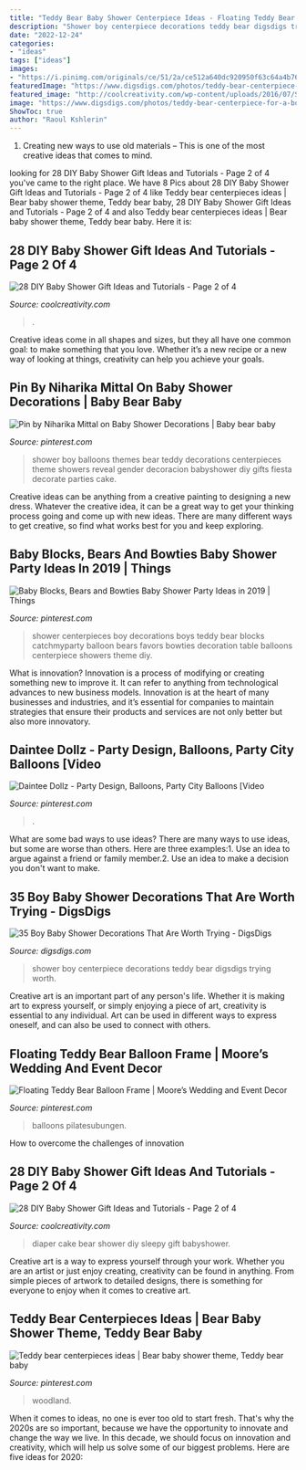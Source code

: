 ```yaml
---
title: "Teddy Bear Baby Shower Centerpiece Ideas - Floating Teddy Bear Balloon Frame"
description: "Shower boy centerpiece decorations teddy bear digsdigs trying worth"
date: "2022-12-24"
categories:
- "ideas"
tags: ["ideas"]
images:
- "https://i.pinimg.com/originals/ce/51/2a/ce512a640dc920950f63c64a4b7661c4.jpg"
featuredImage: "https://www.digsdigs.com/photos/teddy-bear-centerpiece-for-a-boy-baby-shower.jpg"
featured_image: "http://coolcreativity.com/wp-content/uploads/2016/07/Sleepy-Bear-Diaper-Cake.jpg"
image: "https://www.digsdigs.com/photos/teddy-bear-centerpiece-for-a-boy-baby-shower.jpg"
ShowToc: true
author: "Raoul Kshlerin"
---
```



1. Creating new ways to use old materials – This is one of the most creative ideas that comes to mind.

	

		
looking for 28 DIY Baby Shower Gift Ideas and Tutorials - Page 2 of 4 you've came to the right place. We have 8 Pics about 28 DIY Baby Shower Gift Ideas and Tutorials - Page 2 of 4 like Teddy bear centerpieces ideas | Bear baby shower theme, Teddy bear baby, 28 DIY Baby Shower Gift Ideas and Tutorials - Page 2 of 4 and also Teddy bear centerpieces ideas | Bear baby shower theme, Teddy bear baby. Here it is:
		
    
## 28 DIY Baby Shower Gift Ideas And Tutorials - Page 2 Of 4

<img loading=lazy src="https://coolcreativity.com/wp-content/uploads/2016/07/Sleepy-Bear-Diaper-Cake.jpg" onerror="this.onerror=null;this.src='https://tse1.mm.bing.net/th?id=OIP.Fpg1gJcKnLd13RWEhmNO3wHaJ4&amp;pid=15.1';" alt="28 DIY Baby Shower Gift Ideas and Tutorials - Page 2 of 4">

_Source: coolcreativity.com_

>. 

	

Creative ideas come in all shapes and sizes, but they all have one common goal: to make something that you love. Whether it’s a new recipe or a new way of looking at things, creativity can help you achieve your goals.

    
## Pin By Niharika Mittal On Baby Shower Decorations | Baby Bear Baby

<img loading=lazy src="https://i.pinimg.com/originals/ce/51/2a/ce512a640dc920950f63c64a4b7661c4.jpg" onerror="this.onerror=null;this.src='https://tse1.mm.bing.net/th?id=OIP.MwCEMQWZfGhg_HdaQ32ErQHaJ4&amp;pid=15.1';" alt="Pin by Niharika Mittal on Baby Shower Decorations | Baby bear baby">

_Source: pinterest.com_

>shower boy balloons themes bear teddy decorations centerpieces theme showers reveal gender decoracion babyshower diy gifts fiesta decorate parties cake. 

	

Creative ideas can be anything from a creative painting to designing a new dress. Whatever the creative idea, it can be a great way to get your thinking process going and come up with new ideas. There are many different ways to get creative, so find what works best for you and keep exploring.

    
## Baby Blocks, Bears And Bowties Baby Shower Party Ideas In 2019 | Things

<img loading=lazy src="https://i.pinimg.com/736x/71/d3/9f/71d39fe8b25e56c3b2a28629e6627094--teddy-bear-theme-baby-shower-boys-baby-blue-baby-shower.jpg?b=t" onerror="this.onerror=null;this.src='https://tse4.mm.bing.net/th?id=OIP.sh6cFyoIn1jn6rgEP4McPwHaNJ&amp;pid=15.1';" alt="Baby Blocks, Bears and Bowties Baby Shower Party Ideas in 2019 | Things">

_Source: pinterest.com_

>shower centerpieces boy decorations boys teddy bear blocks catchmyparty balloon bears favors bowties decoration table balloons centerpiece showers theme diy. 

	

What is innovation?
Innovation is a process of modifying or creating something new to improve it. It can refer to anything from technological advances to new business models. Innovation is at the heart of many businesses and industries, and it’s essential for companies to maintain strategies that ensure their products and services are not only better but also more innovatory.

    
## Daintee Dollz - Party Design, Balloons, Party City Balloons [Video

<img loading=lazy src="https://i.pinimg.com/736x/40/08/30/400830288136305502c9939c1d326063.jpg" onerror="this.onerror=null;this.src='https://tse1.mm.bing.net/th?id=OIP.xGgoCEaLIGRBt3OSf_rdBgHaJQ&amp;pid=15.1';" alt="Daintee Dollz - Party Design, Balloons, Party City Balloons [Video">

_Source: pinterest.com_

>. 

	

What are some bad ways to use ideas?
There are many ways to use ideas, but some are worse than others. Here are three examples:1. Use an idea to argue against a friend or family member.2. Use an idea to make a decision you don't want to make.
    
## 35 Boy Baby Shower Decorations That Are Worth Trying - DigsDigs

<img loading=lazy src="https://www.digsdigs.com/photos/teddy-bear-centerpiece-for-a-boy-baby-shower.jpg" onerror="this.onerror=null;this.src='https://tse1.mm.bing.net/th?id=OIP.QFfyFOcjXcAb8VdttWlyjgHaNK&amp;pid=15.1';" alt="35 Boy Baby Shower Decorations That Are Worth Trying - DigsDigs">

_Source: digsdigs.com_

>shower boy centerpiece decorations teddy bear digsdigs trying worth. 

	

Creative art is an important part of any person's life. Whether it is making art to express yourself, or simply enjoying a piece of art, creativity is essential to any individual. Art can be used in different ways to express oneself, and can also be used to connect with others.

    
## Floating Teddy Bear Balloon Frame | Moore’s Wedding And Event Decor

<img loading=lazy src="https://i.pinimg.com/736x/f9/11/da/f911da482a722e3f4782ac26cc2cd884.jpg" onerror="this.onerror=null;this.src='https://tse1.mm.bing.net/th?id=OIP.SItYm9yzYCtEppHK7XuajQHaHa&amp;pid=15.1';" alt="Floating Teddy Bear Balloon Frame | Moore’s Wedding and Event Decor">

_Source: pinterest.com_

>balloons pilatesubungen. 

	

How to overcome the challenges of innovation
 

    
## 28 DIY Baby Shower Gift Ideas And Tutorials - Page 2 Of 4

<img loading=lazy src="http://coolcreativity.com/wp-content/uploads/2016/07/Sleepy-Bear-Diaper-Cake.jpg" onerror="this.onerror=null;this.src='https://tse4.mm.bing.net/th?id=OIP.U8mD1CU4zYfkvboSUV9L6gHaJ4&amp;pid=15.1';" alt="28 DIY Baby Shower Gift Ideas and Tutorials - Page 2 of 4">

_Source: coolcreativity.com_

>diaper cake bear shower diy sleepy gift babyshower. 

	

Creative art is a way to express yourself through your work. Whether you are an artist or just enjoy creating, creativity can be found in anything. From simple pieces of artwork to detailed designs, there is something for everyone to enjoy when it comes to creative art.

    
## Teddy Bear Centerpieces Ideas | Bear Baby Shower Theme, Teddy Bear Baby

<img loading=lazy src="https://i.pinimg.com/736x/ef/94/b6/ef94b6330c5e4b0ab6125fe8ef07201e.jpg" onerror="this.onerror=null;this.src='https://tse1.mm.bing.net/th?id=OIP.oD4hhcaJMMzrCFMuLRHqfwHaJ3&amp;pid=15.1';" alt="Teddy bear centerpieces ideas | Bear baby shower theme, Teddy bear baby">

_Source: pinterest.com_

>woodland. 

	

When it comes to ideas, no one is ever too old to start fresh. That's why the 2020s are so important, because we have the opportunity to innovate and change the way we live. In this decade, we should focus on innovation and creativity, which will help us solve some of our biggest problems. Here are five ideas for 2020:


